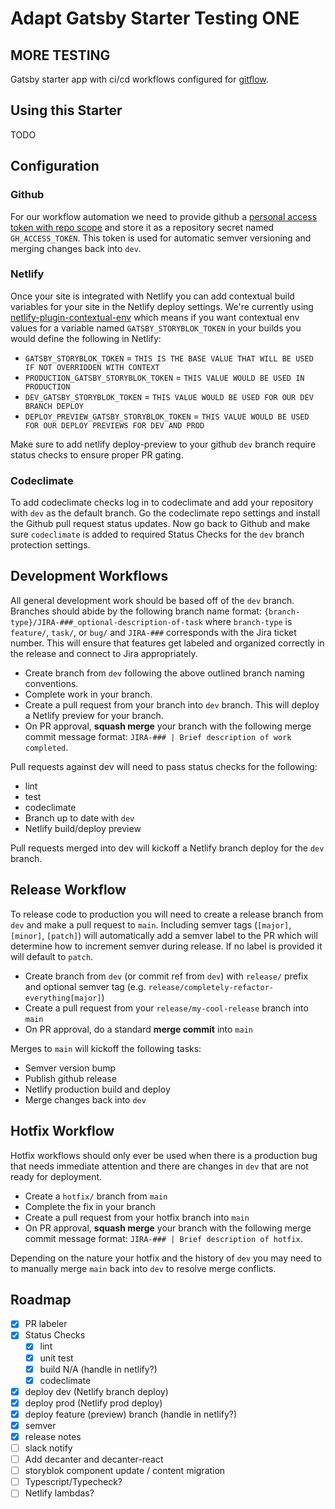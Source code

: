 # Adapt Gatsby Starter Testing ONE

## MORE TESTING

Gatsby starter app with ci/cd workflows configured for [gitflow](https://www.atlassian.com/git/tutorials/comparing-workflows/gitflow-workflow).

## Using this Starter

TODO

## Configuration

### Github

For our workflow automation we need to provide github a [personal access token with repo scope](https://docs.github.com/en/github/authenticating-to-github/keeping-your-account-and-data-secure/creating-a-personal-access-token)
and store it as a repository secret named `GH_ACCESS_TOKEN`. This token is used for automatic semver versioning and merging changes back into `dev`.

### Netlify

Once your site is integrated with Netlify you can add contextual build variables for your site in the Netlify deploy settings.
We're currently using [netlify-plugin-contextual-env](https://github.com/cball/netlify-plugin-contextual-env) which means if you
want contextual env values for a variable named `GATSBY_STORYBLOK_TOKEN` in your builds you would define the following in Netlify:
- `GATSBY_STORYBLOK_TOKEN` = `THIS IS THE BASE VALUE THAT WILL BE USED IF NOT OVERRIDDEN WITH CONTEXT`
- `PRODUCTION_GATSBY_STORYBLOK_TOKEN` = `THIS VALUE WOULD BE USED IN PRODUCTION`
- `DEV_GATSBY_STORYBLOK_TOKEN` = `THIS VALUE WOULD BE USED FOR OUR DEV BRANCH DEPLOY`
- `DEPLOY_PREVIEW_GATSBY_STORYBLOK_TOKEN` = `THIS VALUE WOULD BE USED FOR OUR DEPLOY PREVIEWS FOR DEV AND PROD`

Make sure to add netlify deploy-preview to your github `dev` branch require status checks to ensure proper PR gating.

### Codeclimate

To add codeclimate checks log in to codeclimate and add your repository with `dev` as the default branch.
Go the codeclimate repo settings and install the Github pull request status updates. Now go back to Github
and make sure `codeclimate` is added to required Status Checks for the `dev` branch protection settings.

## Development Workflows

All general development work should be based off of the `dev` branch.
Branches should abide by the following branch name format: `{branch-type}/JIRA-###_optional-description-of-task`
where `branch-type` is `feature/`, `task/`, or `bug/` and `JIRA-###` corresponds with the Jira ticket number.
This will ensure that features get labeled and organized correctly in the release and connect to Jira appropriately.

- Create branch from `dev` following the above outlined branch naming conventions.
- Complete work in your branch.
- Create a pull request from your branch into `dev` branch. This will deploy a Netlify preview for your branch.
- On PR approval, **squash merge** your branch with the following merge commit message format: `JIRA-### | Brief description of work completed`.

Pull requests against dev will need to pass status checks for the following:
- lint
- test
- codeclimate
- Branch up to date with `dev`
- Netlify build/deploy preview

Pull requests merged into dev will kickoff a Netlify branch deploy for the `dev` branch.

## Release Workflow

To release code to production you will need to create a release branch from `dev` and make a pull request to `main`.
Including semver tags (`[major]`, `[minor]`, `[patch]`) will automatically add a semver label to the PR which will
determine how to increment semver during release. If no label is provided it will default to `patch`.

- Create branch from `dev` (or commit ref from `dev`) with `release/` prefix and optional semver tag (e.g. `release/completely-refactor-everything[major]`)
- Create a pull request from your `release/my-cool-release` branch into `main`
- On PR approval, do a standard **merge commit** into `main`

Merges to `main` will kickoff the following tasks:
- Semver version bump
- Publish github release
- Netlify production build and deploy
- Merge changes back into `dev`


## Hotfix Workflow

Hotfix workflows should only ever be used when there is a production bug that needs immediate attention and
there are changes in `dev` that are not ready for deployment.

- Create a `hotfix/` branch from `main`
- Complete the fix in your branch
- Create a pull request from your hotfix branch into `main`
- On PR approval, **squash merge** your branch with the following merge commit message format: `JIRA-### | Brief description of hotfix`.

Depending on the nature your hotfix and the history of `dev` you may need to to manually merge `main` back into `dev` to resolve merge conflicts.



## Roadmap

- [x] PR labeler
- [x] Status Checks
  - [x] lint
  - [x] unit test
  - [x] build N/A (handle in netlify?)
  - [x] codeclimate
- [x] deploy dev (Netlify branch deploy)
- [x] deploy prod (Netlify prod deploy)
- [x] deploy feature (preview) branch (handle in netlify?)
- [x] semver
- [x] release notes
- [ ] slack notify
- [ ] Add decanter and decanter-react
- [ ] storyblok component update / content migration
- [ ] Typescript/Typecheck?
- [ ] Netlify lambdas?
